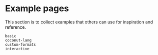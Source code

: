 # Example pages

This section is to collect examples that others can use for inspiration
and reference.

```{toctree}
basic
coconut-lang
custom-formats
interactive
```
